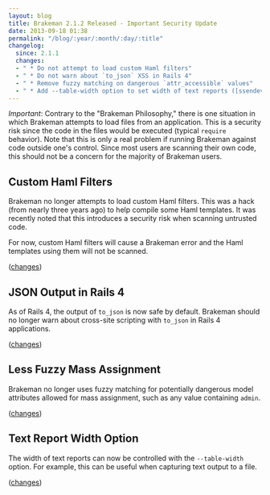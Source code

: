 ```yaml
---
layout: blog
title: Brakeman 2.1.2 Released - Important Security Update
date: 2013-09-18 01:38
permalink: "/blog/:year/:month/:day/:title"
changelog:
  since: 2.1.1
  changes:
  - " * Do not attempt to load custom Haml filters"
  - " * Do not warn about `to_json` XSS in Rails 4"
  - " * Remove fuzzy matching on dangerous `attr_accessible` values"
  - " * Add --table-width option to set width of text reports ([ssendev](https://github.com/ssendev))"
---
```



*Important*: Contrary to the "Brakeman Philosophy," there is one situation in which Brakeman attempts to load files from an application. This is a security risk since the code in the files would be executed (typical `require` behavior). Note that this is only a real problem if running Brakeman against code outside one's control. Since most users are scanning their own code, this should not be a concern for the majority of Brakeman users.


## Custom Haml Filters

Brakeman no longer attempts to load custom Haml filters. This was a hack (from nearly three years ago) to help compile some Haml templates. It was recently noted that this introduces a security risk when scanning untrusted code.

For now, custom Haml filters will cause a Brakeman error and the Haml templates using them will not be scanned.

([changes](https://github.com/presidentbeef/brakeman/commit/8a6ae98df3039bf5f3d7cc0852efb1006362f143#L1L3))

## JSON Output in Rails 4

As of Rails 4, the output of `to_json` is now safe by default. Brakeman should no longer warn about cross-site scripting with `to_json` in Rails 4 applications.

([changes](https://github.com/presidentbeef/brakeman/pull/392))

## Less Fuzzy Mass Assignment

Brakeman no longer uses fuzzy matching for potentially dangerous model attributes allowed for mass assignment, such as any value containing `admin`.

([changes](https://github.com/presidentbeef/brakeman/pull/390))

## Text Report Width Option

The width of text reports can now be controlled with the `--table-width` option. For example, this can be useful when capturing text output to a file.

([changes](https://github.com/presidentbeef/brakeman/pull/387))
